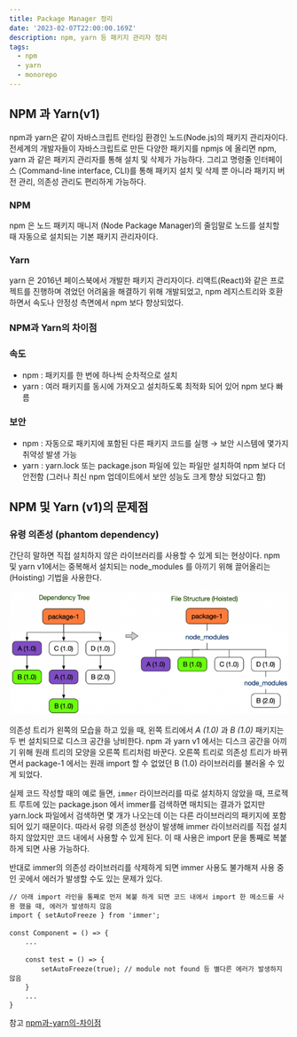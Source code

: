 ```yaml
---
title: Package Manager 정리
date: '2023-02-07T22:00:00.169Z'
description: npm, yarn 등 패키지 관리자 정리
tags:
  - npm
  - yarn
  - monorepo
---
```


## NPM 과 Yarn(v1)

npm과 yarn은 같이 자바스크립트 런타임 환경인 노드(Node.js)의 패키지 관리자이다. 전세계의 개발자들이 자바스크립트로 만든 다양한 패키지를 npmjs 에 올리면 npm, yarn 과 같은 패키지 관리자를 통해 설치 및 삭제가 가능하다. 그리고 명령줄 인터페이스 (Command-line interface, CLI)를 통해 패키지 설치 및 삭제 뿐 아니라 패키지 버전 관리, 의존성 관리도 편리하게 가능하다.

### NPM

npm 은 노드 패키지 매니저 (Node Package Manager)의 줄임말로 노드를 설치할 때 자동으로 설치되는 기본 패키지 관리자이다.

### Yarn

yarn 은 2016년 페이스북에서 개발한 패키지 관리자이다. 리액트(React)와 같은 프로젝트를 진행하며 겪었던 어려움을 해결하기 위해 개발되었고, npm 레지스트리와 호환하면서 속도나 안정성 측면에서 npm 보다 향상되었다.

### NPM과 Yarn의 차이점

### 속도

- npm : 패키지를 한 번에 하나씩 순차적으로 설치
- yarn : 여러 패키지를 동시에 가져오고 설치하도록 최적화 되어 있어 npm 보다 빠름

### 보안

- npm : 자동으로 패키지에 포함된 다른 패키지 코드를 실행 → 보안 시스템에 몇가지 취약성 발생 가능
- yarn : yarn.lock 또는 package.json 파일에 있는 파일만 설치하여 npm 보다 더 안전함
  (그러나 최신 npm 업데이트에서 보안 성능도 크게 향상 되었다고 함)

## NPM 및 Yarn (v1)의 문제점

### 유령 의존성 (phantom dependency)

간단히 말하면 직접 설치하지 않은 라이브러리를 사용할 수 있게 되는 현상이다. npm 및 yarn v1에서는 중복해서 설치되는 node_modules 를 아끼기 위해 끌어올리는 (Hoisting) 기법을 사용한다.

![dependency_hoisting](./dependency_hoisting.jpeg)

의존성 트리가 왼쪽의 모습을 하고 있을 때, 왼쪽 트리에서 _A (1.0)_ 과 _B (1.0)_ 패키지는 두 번 설치되므로 디스크 공간을 낭비한다. npm 과 yarn v1 에서는 디스크 공간을 아끼기 위해 원래 트리의 모양을 오른쪽 트리처럼 바꾼다.
오른쪽 트리로 의존성 트리가 바뀌면서 package-1 에서는 원래 import 할 수 없었던 B (1.0) 라이브러리를 불러올 수 있게 되었다.

실제 코드 작성할 때의 예로 들면, `immer` 라이브러리를 따로 설치하지 않았을 때, 프로젝트 루트에 있는 package.json 에서 immer를 검색하면 매치되는 결과가 없지만 yarn.lock 파일에서 검색하면 몇 개가 나오는데 이는 다른 라이브러리의 패키지에 포함되어 있기 때문이다.
따라서 유령 의존성 현상이 발생해 immer 라이브러리를 직접 설치하지 않았지만 코드 내에서 사용할 수 있게 된다. 이 때 사용은 import 문을 통째로 복붙 하게 되면 사용 가능하다.

반대로 immer의 의존성 라이브러리를 삭제하게 되면 immer 사용도 불가해져 사용 중인 곳에서 에러가 발생할 수도 있는 문제가 있다.

```tsx
// 아래 import 라인을 통째로 먼저 복붙 하게 되면 코드 내에서 import 한 메소드를 사용 했을 때, 에러가 발생하지 않음
import { setAutoFreeze } from 'immer';

const Component = () => {
	...

	const test = () => {
		setAutoFreeze(true); // module not found 등 별다른 에러가 발생하지 않음
	}
	...
}
```

참고
[npm과-yarn의-차이점](https://joshua1988.github.io/vue-camp/package-manager/npm-vs-yarn.html#npm%E1%84%80%E1%85%AA-yarn%E1%84%8B%E1%85%B4-%E1%84%8E%E1%85%A1%E1%84%8B%E1%85%B5%E1%84%8C%E1%85%A5%E1%86%B7)
